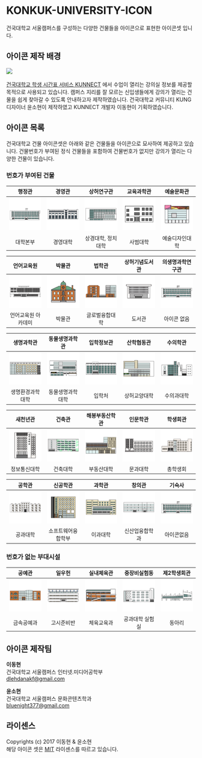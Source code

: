 # KONKUK-UNIVERSITY-ICON
건국대학교 서울캠퍼스를 구성하는 다양한 건물들을 아이콘으로 표현한 아이콘셋 입니다.

## 아이콘 제작 배경
<img src="https://www.kunnect.net/assets/image/logo_default.png" height="24px" />  

[건국대학교 학생 시간표 서비스 KUNNECT](https://www.kunnect.net) 에서 수업이 열리는 강의실 정보를 제공할 목적으로 사용되고 있습니다. 캠퍼스 지리를 잘 모르는 신입생들에게 강의가 열리는 건물을 쉽게 찾아갈 수 있도록 안내하고자 제작하였습니다. 건국대학교 커뮤니티 KUNG 디자이너 윤소현이 제작하였고 KUNNECT 개발자 이동현이 기획하였습니다.

## 아이콘 목록
건국대학교 건물 아이콘셋은 아래와 같은 건물들을 아이콘으로 묘사하여 제공하고 있습니다. 건물번호가 부여된 정식 건물들을 포함하여 건물번호가 없지만 강의가 열리는 다양한 건물이 있습니다.

### 번호가 부여된 건물
| 행정관 | 경영관 | 상허연구관 | 교육과학관 | 예술문화관 |
| :---: | :---: | :---: | :---: | :---: |
| ![building](https://github.com/dlehdanakf/KONKUK-UNIVERSITY-ICON/blob/master/PNG/main.png?raw=true) | ![building](https://github.com/dlehdanakf/KONKUK-UNIVERSITY-ICON/blob/master/PNG/business.png?raw=true) | ![building](https://github.com/dlehdanakf/KONKUK-UNIVERSITY-ICON/blob/master/PNG/commerce.png?raw=true) | ![building](https://github.com/dlehdanakf/KONKUK-UNIVERSITY-ICON/blob/master/PNG/teaching.png?raw=true) | ![building](https://github.com/dlehdanakf/KONKUK-UNIVERSITY-ICON/blob/master/PNG/art.png?raw=true) |
| 대학본부 | 경영대학 | 상경대학, 정치대학 | 사범대학 | 예술디자인대학 |

| 언어교육원 | 박물관  | 법학관 | 상허기념도서관 | 의생명과학연구관 |
| :--: | :--: | :--: | :--: | :--: |
| ![building](https://github.com/dlehdanakf/KONKUK-UNIVERSITY-ICON/blob/master/PNG/accademy.png?raw=true) | ![building](https://github.com/dlehdanakf/KONKUK-UNIVERSITY-ICON/blob/master/PNG/museum.png?raw=true) | ![building](https://github.com/dlehdanakf/KONKUK-UNIVERSITY-ICON/blob/master/PNG/law.png?raw=true) | ![building](https://github.com/dlehdanakf/KONKUK-UNIVERSITY-ICON/blob/master/PNG/library.png?raw=true) | ![building](https://github.com/dlehdanakf/KONKUK-UNIVERSITY-ICON/blob/master/PNG/main.png?raw=true) |
| 언어교육원 아카데미 | 박물관 | 글로벌융합대학 | 도서관 | 아이콘 없음 |

| 생명과학관 | 동물생명과학관  | 입학정보관 | 산학협동관 | 수의학관 |
| :--: | :--: | :--: | :--: | :--: |
| ![building](https://github.com/dlehdanakf/KONKUK-UNIVERSITY-ICON/blob/master/PNG/environment.png?raw=true) | ![building](https://github.com/dlehdanakf/KONKUK-UNIVERSITY-ICON/blob/master/PNG/animal.png?raw=true) | ![building](https://github.com/dlehdanakf/KONKUK-UNIVERSITY-ICON/blob/master/PNG/admission.png?raw=true) | ![building](https://github.com/dlehdanakf/KONKUK-UNIVERSITY-ICON/blob/master/PNG/industry.png?raw=true) | ![building](https://github.com/dlehdanakf/KONKUK-UNIVERSITY-ICON/blob/master/PNG/pethospital.png?raw=true) |
| 생명환경과학대학 | 동물생명과학대학 | 입학처 | 상허교양대학 | 수의과대학 |

| 새천년관 | 건축관  | 해봉부동산학관 | 인문학관 | 학생회관 |
| :--: | :--: | :--: | :--: | :--: |
| ![building](https://github.com/dlehdanakf/KONKUK-UNIVERSITY-ICON/blob/master/PNG/newmillenium.png?raw=true) | ![building](https://github.com/dlehdanakf/KONKUK-UNIVERSITY-ICON/blob/master/PNG/architecture.png?raw=true) | ![building](https://github.com/dlehdanakf/KONKUK-UNIVERSITY-ICON/blob/master/PNG/realestate.png?raw=true) | ![building](https://github.com/dlehdanakf/KONKUK-UNIVERSITY-ICON/blob/master/PNG/literature.png?raw=true) | ![building](https://github.com/dlehdanakf/KONKUK-UNIVERSITY-ICON/blob/master/PNG/student_council.png?raw=true) |
| 정보통신대학 | 건축대학 | 부동산대학 | 문과대학 | 총학생회 |

| 공학관 | 신공학관  | 과학관 | 창의관 | 기숙사 |
| :--: | :--: | :--: | :--: | :--: |
| ![building](https://github.com/dlehdanakf/KONKUK-UNIVERSITY-ICON/blob/master/PNG/engineering.png?raw=true) | ![building](https://github.com/dlehdanakf/KONKUK-UNIVERSITY-ICON/blob/master/PNG/new_engineering.png?raw=true) | ![building](https://github.com/dlehdanakf/KONKUK-UNIVERSITY-ICON/blob/master/PNG/science.png?raw=true) | ![building](https://github.com/dlehdanakf/KONKUK-UNIVERSITY-ICON/blob/master/PNG/rotc.png?raw=true) | ![building](https://github.com/dlehdanakf/KONKUK-UNIVERSITY-ICON/blob/master/PNG/main.png?raw=true) |
| 공과대학 | 소프트웨어융합학부 | 이과대학 | 신산업융합학과 | 아이콘없음 |

### 번호가 없는 부대시설

| 공예관 | 일우헌 | 실내체육관 | 중장비실험동 | 제2학생회관 |
| :--: | :--: | :--: | :--: | :--: |
| ![building](https://github.com/dlehdanakf/KONKUK-UNIVERSITY-ICON/blob/master/PNG/craft.png?raw=true) | ![building](https://github.com/dlehdanakf/KONKUK-UNIVERSITY-ICON/blob/master/PNG/study.png?raw=true) | ![building](https://github.com/dlehdanakf/KONKUK-UNIVERSITY-ICON/blob/master/PNG/gym.png?raw=true) | ![building](https://github.com/dlehdanakf/KONKUK-UNIVERSITY-ICON/blob/master/PNG/heavy_experience.png?raw=true) | ![building](https://github.com/dlehdanakf/KONKUK-UNIVERSITY-ICON/blob/master/PNG/student_council_2.png?raw=true) |
| 금속공예과 | 고시준비반 | 체육교육과 | 공과대학 실험실 | 동아리 |

## 아이콘 제작팀
**이동현**  
건국대학교 서울캠퍼스 인터넷.미디어공학부  
dlehdanakf@gmail.com


**윤소현**  
건국대학교 서울캠퍼스 문화콘텐츠학과  
bluenight377@gmail.com

## 라이센스
Copyrights (c) 2017 이동현 &amp; 윤소현  
해당 아이콘 셋은 [MIT](https://github.com/dlehdanakf/KONKUK-UNIVERSITY-ICON/blob/master/LICENSE) 라이센스를 따르고 있습니다.